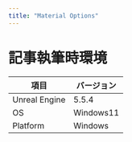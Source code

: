 ```yaml
---
title: "Material Options"
---
```

# 記事執筆時環境
| 項目              | バージョン       |
|-------------------|------------------|
| Unreal Engine     | 5.5.4            |
| OS           | Windows11   |
| Platform | Windows |
